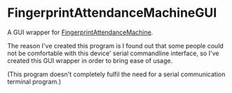 # FingerprintAttendanceMachineGUI
A GUI wrapper for [FingerprintAttendanceMachine](https://github.com/Amirreza-Ipchi-Haq/FingerprintAttendanceMachine).

The reason I've created this program is I found out that some people could not be comfortable with this device' serial commandline interface, so I've created this GUI wrapper in order to bring ease of usage.

(This program doesn't completely fulfil the need for a serial communication terminal program.)
